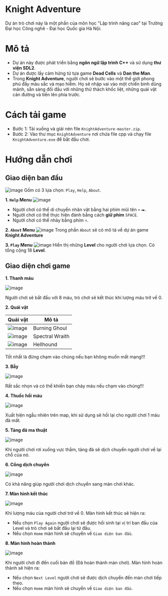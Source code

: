 # Knight Adventure
Dự án trò chơi này là một phần của môn học "Lập trình nâng cao" tại Trường Đại học Công nghê - Đại học Quốc gia Hà Nội.

# Mô tả
- Dự án này được phát triển bằng __ngôn ngữ lập trình C++__ và sử dụng __thư viện SDL2__.
- Dự án được lấy cảm hứng từ tựa game __Dead Cells__ và __Dan the Man__.
- Trong __Knight Adventure__, người chơi sẽ bước vào một thế giới phong phú đầy màu sắc và mạo hiểm. Họ sẽ nhập vai vào một chiến binh dũng mãnh, sẵn sàng đối đầu với những thử thách khốc liệt, những quái vật cản đường và tiến lên phía trước.

# Cách tải game
- Bước 1: Tải xuống và giải nén file `KnightAdventure-master.zip`.
- Bước 2: Vào thư mục `KnightAdventure` nơi chứa file cpp và chạy file `KnightAdventure.exe` để bắt đầu chơi.

# Hướng dẫn chơi
## Giao diện ban đầu
![image](https://github.com/mquang09/KnightAdventure/assets/101109835/0437b470-a206-4f70-95bf-225cd683a8a9)
Gồm có 3 lựa chọn: `Play`, `Help`, `About`.

__1. `Help` Menu__
![image](https://github.com/mquang09/KnightAdventure/assets/101109835/4941e89b-1c06-4085-b38d-c7683eab4ff3)
- Người chơi có thể di chuyển nhân vật bằng hai phím mũi tên `⬅` `⮕`.
- Người chơi có thể thực hiện đánh bằng cách __giữ phím__ `SPACE`.
- Người chơi có thể nhảy bằng phím `⬆`.

__2. `About` Menu__
![image](https://github.com/mquang09/KnightAdventure/assets/101109835/e253d8ef-b13a-4072-9c5b-cca6c08ac1b7)
Trong phần `About` sẽ có mô tả về dự án game __Knight Adventure__

__3. `Play` Menu__
![image](https://github.com/mquang09/KnightAdventure/assets/101109835/9c7dcf60-df58-4d74-ae5f-1d9a7dbcddc4)
Hiển thị những __Level__ cho người chơi lựa chọn. Có tổng cộng 18 __Level__.

## Giao diện chơi game
__1. Thanh máu__

![image](https://github.com/mquang09/KnightAdventure/assets/101109835/8bd4b9b7-89a7-4e42-93cb-124d4b044f45)

Người chơi sẽ bắt đầu với 8 máu, trò chơi sẽ kết thúc khi lượng máu trở về 0.


__2. Quái vật__

| Quái vật | Mô tả |
| -------- | ----- |
| ![image](https://github.com/mquang09/KnightAdventure/assets/101109835/de0f6ea0-1c35-4cdd-a8fb-f0049a109932) | Burning Ghoul |
| ![image](https://github.com/mquang09/KnightAdventure/assets/101109835/6fac1989-a79f-4507-86e4-30ca424e56a8) | Spectral Wraith |
| ![image](https://github.com/mquang09/KnightAdventure/assets/101109835/593448a9-7d6a-4a26-891b-e35284d9ed7a) | Hellhound |

Tốt nhất là đừng chạm vào chúng nếu bạn không muốn mất mạng!!!

__3. Bẫy__

![image](https://github.com/mquang09/KnightAdventure/assets/101109835/7bd4e848-da85-4c30-a64d-fdf7901ab59d)

Rất sắc nhọn và có thể khiến bạn chảy máu nếu chạm vào chúng!!!

__4. Thuốc hồi máu__

![image](https://github.com/mquang09/KnightAdventure/assets/101109835/341d4549-02a6-451e-8cb9-75d35a78ee17)

Xuất hiện ngẫu nhiên trên map, khi sử dụng sẽ hồi lại cho người chơi 1 máu đã mất.

__5. Tảng đá ma thuật__

![image](https://github.com/mquang09/KnightAdventure/assets/101109835/101e54b9-9924-4876-bb34-b08aef4b9c27)

Khi người chơi rơi xuống vực thẳm, tảng đá sẽ dịch chuyển người chơi về lại chỗ của nó.

__6. Cổng dịch chuyển__

![image](https://github.com/mquang09/KnightAdventure/assets/101109835/a97989bf-d762-441b-8d51-8ee062a1cea4)

Có khả năng giúp người chơi dịch chuyển sang màn chơi khác.

__7. Màn hình kết thúc__

![image](https://github.com/mquang09/KnightAdventure/assets/101109835/4c3d227f-7353-440a-9e4b-db2318c6cf0f)

Khi lượng máu của người chơi trở về 0. Màn hình kết thúc sẽ hiện ra:
- Nếu chọn `Play Again` người chơi sẽ được hồi sinh tại vị trí ban đầu của Level và trò chơi sẽ bắt đầu lại từ đầu.
- Nếu chọn `Home` màn hình sẽ chuyển về `Giao diện ban đầu`.

__8. Màn hình hoàn thành__

![image](https://github.com/mquang09/KnightAdventure/assets/101109835/cc782ce6-b2ff-49f3-b3df-5872a26a4624)

Khi người chơi đi đến cuối bản đồ (Đã hoàn thành màn chơi). Màn hình hoàn thành sẽ hiện ra:
- Nếu chọn `Next Level` người chơi sẽ được dịch chuyển đến màn chơi tiếp theo.
- Nếu chọn `Home` màn hình sẽ chuyển về `Giao diện ban đầu`.





